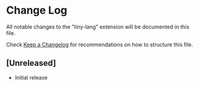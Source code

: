# Change Log

All notable changes to the "tiny-lang" extension will be documented in this file.

Check [Keep a Changelog](http://keepachangelog.com/) for recommendations on how to structure this file.

## [Unreleased]

- Initial release